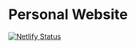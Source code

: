 # Personal Website

[![Netlify Status](https://api.netlify.com/api/v1/badges/2ece53de-bee9-4192-a132-1ff5f73860f4/deploy-status)](https://app.netlify.com/sites/gautamnaik/deploys)
